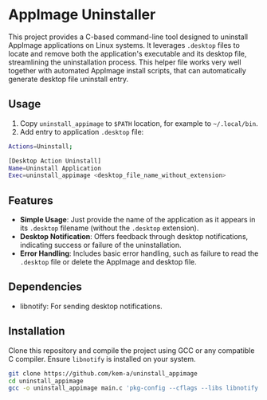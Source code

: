 # AppImage Uninstaller

This project provides a C-based command-line tool designed to uninstall AppImage applications on Linux systems. It leverages `.desktop` files to locate and remove both the application's executable and its desktop file, streamlining the uninstallation process.
This helper file works very well together with automated AppImage install scripts, that can automatically generate desktop file uninstall entry.

## Usage

1. Copy `uninstall_appimage` to `$PATH` location, for example to `~/.local/bin`.
2. Add entry to application `.desktop` file:

```bash
Actions=Uninstall;

[Desktop Action Uninstall]
Name=Uninstall Application
Exec=uninstall_appimage <desktop_file_name_without_extension>
   ```

## Features

- **Simple Usage**: Just provide the name of the application as it appears in its `.desktop` filename (without the `.desktop` extension).
- **Desktop Notification**: Offers feedback through desktop notifications, indicating success or failure of the uninstallation.
- **Error Handling**: Includes basic error handling, such as failure to read the `.desktop` file or delete the AppImage and desktop file.

## Dependencies

- libnotify: For sending desktop notifications.

## Installation

Clone this repository and compile the project using GCC or any compatible C compiler. Ensure `libnotify` is installed on your system.

```bash
git clone https://github.com/kem-a/uninstall_appimage
cd uninstall_appimage
gcc -o uninstall_appimage main.c 'pkg-config --cflags --libs libnotify'
```
